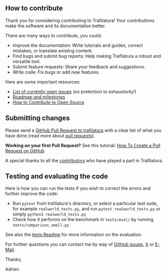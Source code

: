 ## How to contribute

Thank you for considering contributing to Trafilatura! Your contributions make the software and its documentation better.


There are many ways to contribute, you could:

  * Improve the documentation: Write tutorials and guides, correct mistakes, or translate existing content.
  * Find bugs and submit bug reports: Help making Trafilatura a robust and versatile tool.
  * Submit feature requests: Share your feedback and suggestions.
  * Write code: Fix bugs or add new features.


Here are some important resources:

  * [List of currently open issues](https://github.com/adbar/trafilatura/issues) (no pretention to exhaustivity!)
  * [Roadmap and milestones](https://github.com/adbar/trafilatura/milestones)
  * [How to Contribute to Open Source](https://opensource.guide/how-to-contribute/)


## Submitting changes

Please send a [GitHub Pull Request to trafilatura](https://github.com/adbar/trafilatura/pull/new/master) with a clear list of what you have done (read more about [pull requests](http://help.github.com/pull-requests/)).

**Working on your first Pull Request?** See this tutorial: [How To Create a Pull Request on GitHub](https://www.digitalocean.com/community/tutorials/how-to-create-a-pull-request-on-github)


A special thanks to all the [contributors](https://github.com/adbar/trafilatura/graphs/contributors) who have played a part in Trafilatura.



## Testing and evaluating the code

Here is how you can run the tests if you wish to correct the errors and further improve the code:

- Run `pytest` from trafilatura's directory, or select a particular test suite, for example `realworld_tests.py`, and run `pytest realworld_tests.py` or simply `python3 realworld_tests.py`
- Check how it performs on the benchmark in `tests/eval/` by running `tests/comparison_small.py`

See also the [tests Readme](tests/README.rst) for more information on the evaluation.



For further questions you can contact me by way of [GitHub issues](https://github.com/adbar/trafilatura/issues), [X](https://x.com/adbarbaresi) or [E-Mail](https://adrien.barbaresi.eu/).

Thanks,

Adrien
